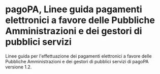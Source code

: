 # pagoPA, Linee guida pagamenti elettronici a favore delle Pubbliche Amministrazioni e dei gestori di pubblici servizi

Linee guida per l'effettuazione dei pagamenti elettronici a favore delle Pubbliche Amministrazioni e dei gestori di pubblici servizi di pagoPA versione 1.2.
